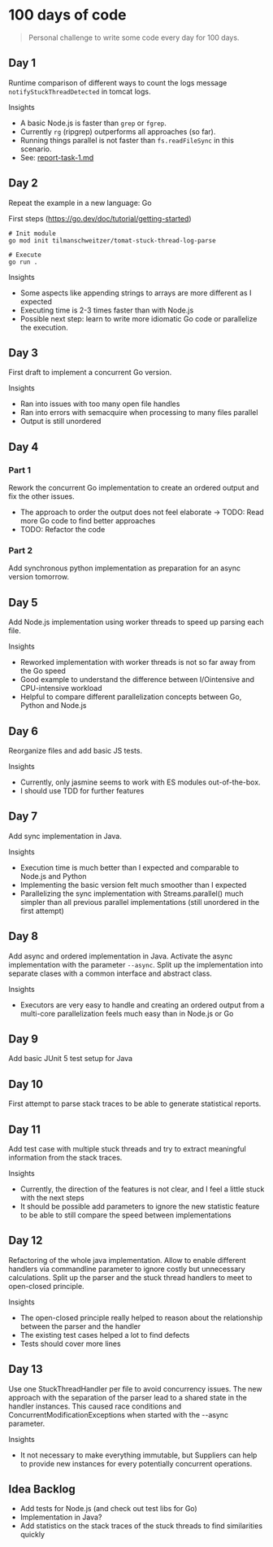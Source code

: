 # 100 days of code

> Personal challenge to write some code every day for 100 days.

## Day 1

Runtime comparison of different ways to count the logs message `notifyStuckThreadDetected` in tomcat logs.

Insights

* A basic Node.js is faster than `grep` or `fgrep`.
* Currently `rg` (ripgrep) outperforms all approaches (so far). 
* Running things parallel is not faster than `fs.readFileSync` in this scenario.
* See: [report-task-1.md](tomat-stuck-thread-log-parser/report-task-1.md)

 
## Day 2

Repeat the example in a new language: Go

First steps (https://go.dev/doc/tutorial/getting-started)

    # Init module
    go mod init tilmanschweitzer/tomat-stuck-thread-log-parse

    # Execute
    go run .

Insights

* Some aspects like appending strings to arrays are more different as I expected
* Executing time is 2-3 times faster than with Node.js
* Possible next step: learn to write more idiomatic Go code or parallelize the execution.


## Day 3

First draft to implement a concurrent Go version.

Insights

* Ran into issues with too many open file handles
* Ran into errors with semacquire when processing to many files parallel
* Output is still unordered

## Day 4 

### Part 1

Rework the concurrent Go implementation to create an ordered output and fix the other issues.

* The approach to order the output does not feel elaborate -> TODO: Read more Go code to find better approaches
* TODO: Refactor the code

### Part 2

Add synchronous python implementation as preparation for an async version tomorrow.


## Day 5

Add Node.js implementation using worker threads to speed up parsing each file.

Insights

* Reworked implementation with worker threads is not so far away from the Go speed
* Good example to understand the difference between I/Ointensive and CPU-intensive workload
* Helpful to compare different parallelization concepts between Go, Python and Node.js

## Day 6

Reorganize files and add basic JS tests.

Insights

* Currently, only jasmine seems to work with ES modules out-of-the-box.
* I should use TDD for further features

## Day 7

Add sync implementation in Java.

Insights

* Execution time is much better than I expected and comparable to Node.js and Python
* Implementing the basic version felt much smoother than I expected
* Parallelizing the sync implementation with Streams.parallel() much simpler than all previous parallel implementations (still unordered in the first attempt)

## Day 8

Add async and ordered implementation in Java.
Activate the async implementation with the parameter `--async`.
Split up the implementation into separate clases with a common interface and abstract class.

Insights

* Executors are very easy to handle and creating an ordered output from a multi-core parallelization feels much easy than in Node.js or Go

## Day 9

Add basic JUnit 5 test setup for Java

## Day 10

First attempt to parse stack traces to be able to generate statistical reports.

## Day 11

Add test case with multiple stuck threads and try to extract meaningful information from the stack traces.

Insights

* Currently, the direction of the features is not clear, and I feel a little stuck with the next steps
* It should be possible add parameters to ignore the new statistic feature to be able to still compare the speed between implementations

## Day 12

Refactoring of the whole java implementation.
Allow to enable different handlers via commandline parameter to ignore costly but unnecessary calculations.
Split up the parser and the stuck thread handlers to meet to open-closed principle.

Insights

* The open-closed principle really helped to reason about the relationship between the parser and the handler
* The existing test cases helped a lot to find defects
* Tests should cover more lines

## Day 13

Use one StuckThreadHandler per file to avoid concurrency issues.
The new approach with the separation of the parser lead to a shared state in the handler instances.
This caused race conditions and ConcurrentModificationExceptions when started with the --async parameter.

Insights

* It not necessary to make everything immutable, but Suppliers can help to provide new instances for every potentially concurrent operations.


## Idea Backlog

* Add tests for Node.js (and check out test libs for Go)
* Implementation in Java?
* Add statistics on the stack traces of the stuck threads to find similarities quickly
